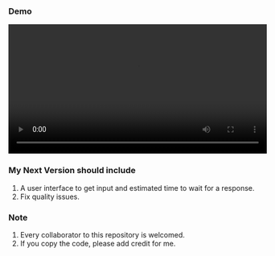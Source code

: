 ### Demo
<div align="center">
   <video width="514" alt="demoVideo" src="https://github.com/user-attachments/assets/e50a264c-b796-4203-b437-ff4d0e38510c">
</div>

### My Next Version should include
1. A user interface to get input and estimated time to wait for a response.
2. Fix quality issues.
   
### Note
1. Every collaborator to this repository is welcomed.
2. If you copy the code, please add credit for me.
